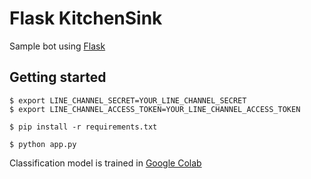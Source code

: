 # Flask KitchenSink

Sample bot using [Flask](http://flask.pocoo.org/)

## Getting started

```
$ export LINE_CHANNEL_SECRET=YOUR_LINE_CHANNEL_SECRET
$ export LINE_CHANNEL_ACCESS_TOKEN=YOUR_LINE_CHANNEL_ACCESS_TOKEN

$ pip install -r requirements.txt

$ python app.py
```

Classification model is trained in [Google Colab](https://drive.google.com/file/d/1SjggE_tuG5YFhUG1YY-Owv9mq06fUrQv/view?usp=sharing)